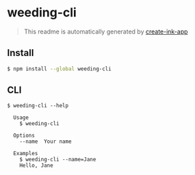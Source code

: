 # weeding-cli

> This readme is automatically generated by [create-ink-app](https://github.com/vadimdemedes/create-ink-app)


## Install

```bash
$ npm install --global weeding-cli
```


## CLI

```
$ weeding-cli --help

  Usage
    $ weeding-cli

  Options
    --name  Your name

  Examples
    $ weeding-cli --name=Jane
    Hello, Jane
```
